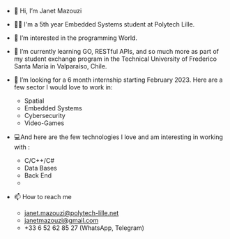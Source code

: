 - 👋 Hi, I’m Janet Mazouzi
- 👩‍🎓 I'm a 5th year Embedded Systems student at Polytech Lille.
- 👀 I’m interested in the programming World.
- 🌱 I’m currently learning GO,  RESTful APIs, and so much more as part of my student exchange program in the Technical University of Frederico Santa Maria in Valparaíso, Chile.
- 💞️ I’m looking for a 6 month internship starting February 2023. Here are a few sector I would love to work in:
  - Spatial 
  - Embedded Systems
  - Cybersecurity
  - Video-Games
- 💻And here are the few technologies I love and am interesting in working with :
  - C/C++/C#
  - Data Bases
  - Back End 
  -  

- 📫 How to reach me 
  - janet.mazouzi@polytech-lille.net
  - janetmazouzi@gmail.com
  - +33 6 52 62 85 27 (WhatsApp, Telegram)                  

<!---
janetmazouzi/janetmazouzi is a ✨ special ✨ repository because its `README.md` (this file) appears on your GitHub profile.
You can click the Preview link to take a look at your changes.
--->
